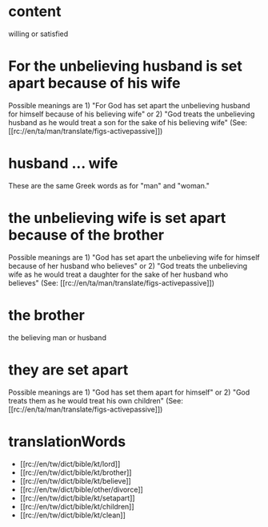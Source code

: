 # content

willing or satisfied

# For the unbelieving husband is set apart because of his wife

Possible meanings are 1) "For God has set apart the unbelieving husband for himself because of his believing wife" or 2) "God treats the unbelieving husband as he would treat a son for the sake of his believing wife" (See: [[rc://en/ta/man/translate/figs-activepassive]])

# husband ... wife

These are the same Greek words as for "man" and "woman."

# the unbelieving wife is set apart because of the brother

Possible meanings are 1) "God has set apart the unbelieving wife for himself because of her husband who believes" or 2) "God treats the unbelieving wife as he would treat a daughter for the sake of her husband who believes" (See: [[rc://en/ta/man/translate/figs-activepassive]])

# the brother

the believing man or husband

# they are set apart

Possible meanings are 1) "God has set them apart for himself" or 2) "God treats them as he would treat his own children" (See: [[rc://en/ta/man/translate/figs-activepassive]])

# translationWords

* [[rc://en/tw/dict/bible/kt/lord]]
* [[rc://en/tw/dict/bible/kt/brother]]
* [[rc://en/tw/dict/bible/kt/believe]]
* [[rc://en/tw/dict/bible/other/divorce]]
* [[rc://en/tw/dict/bible/kt/setapart]]
* [[rc://en/tw/dict/bible/kt/children]]
* [[rc://en/tw/dict/bible/kt/clean]]
